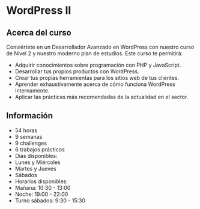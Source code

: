 # WordPress II

## Acerca del curso

Conviértete en un Desarrollador Avanzado en WordPress con nuestro curso de Nivel 2 y nuestro moderno plan de estudios. Este curso te permitirá:

* Adquirir conocimientos sobre programación con PHP y JavaScript.
* Desarrollar tus propios productos con WordPress.
* Crear tus propias herramientas para los sitios web de tus clientes.
* Aprender exhaustivamente acerca de cómo funciona WordPress internamente.
* Aplicar las prácticas más recomendadas de la actualidad en el sector.

## Información

* 54 horas
* 9 semanas
* 9 challenges
* 6 trabajos prácticos
* Días disponibles:
 * Lunes y Miércoles
 * Martes y Jueves 
 * Sábados
* Horarios disponibles:
 * Mañana: 10:30 - 13:00
 * Noche: 19:00 - 22:00
 * Turno sábados: 9:30 - 15:30





